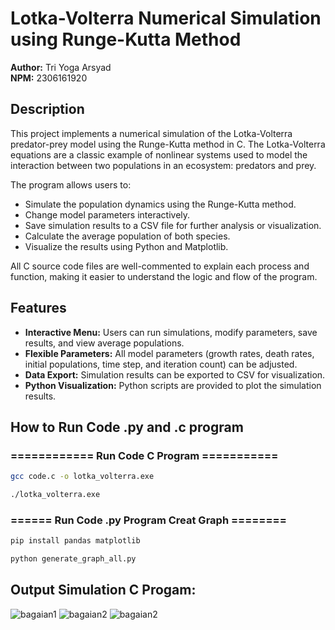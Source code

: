 # Lotka-Volterra Numerical Simulation using Runge-Kutta Method

**Author:** Tri Yoga Arsyad  
**NPM:** 2306161920

## Description

This project implements a numerical simulation of the Lotka-Volterra predator-prey model using the Runge-Kutta method in C. The Lotka-Volterra equations are a classic example of nonlinear systems used to model the interaction between two populations in an ecosystem: predators and prey.

The program allows users to:
- Simulate the population dynamics using the Runge-Kutta method.
- Change model parameters interactively.
- Save simulation results to a CSV file for further analysis or visualization.
- Calculate the average population of both species.
- Visualize the results using Python and Matplotlib.

All C source code files are well-commented to explain each process and function, making it easier to understand the logic and flow of the program.

## Features

- **Interactive Menu:** Users can run simulations, modify parameters, save results, and view average populations.
- **Flexible Parameters:** All model parameters (growth rates, death rates, initial populations, time step, and iteration count) can be adjusted.
- **Data Export:** Simulation results can be exported to CSV for visualization.
- **Python Visualization:** Python scripts are provided to plot the simulation results.

## How to Run Code .py and .c program

### ============ Run Code C Program ===========

```bash
gcc code.c -o lotka_volterra.exe
```

```bash
./lotka_volterra.exe
```

### ====== Run Code .py Program Creat Graph ========

```bash
pip install pandas matplotlib
```

```bash
python generate_graph_all.py
```

## Output Simulation C Progam:
![bagaian1](https://github.com/user-attachments/assets/e33dabb7-f089-4a91-9295-06bda14a91c9)
![bagaian2](https://github.com/user-attachments/assets/a224466a-8f59-42fe-a489-9a18b4584360)
![bagaian2](https://github.com/user-attachments/assets/1f822b8d-a186-429c-851e-a7a5cbeb5be9)


